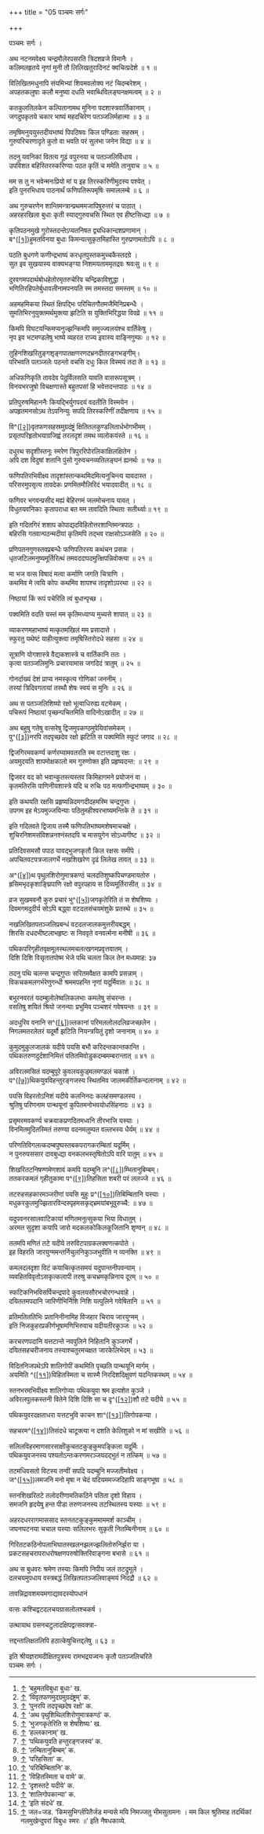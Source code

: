 +++
title = "05 पञ्चमः सर्गः"

+++


पञ्चमः सर्गः ।

अथ नटनमवेक्ष्य चन्द्रमौलेरपसरति त्रिदशव्रजे विमानैः ।  
कलिमलहृतये नृणां मुनी तौ लिलिखतुरादिनटं क्वचित्प्रदेशे ॥ १ ॥  
  
विलिखितमधुनापि संयमिभ्यां शिवमवलोक्य नटं चिदम्बरेशम् ।  
अपहतकलुषाः कलौ मनुष्या दधति भवाब्धिविलङ्घनक्षमत्वम् ॥ २ ॥  
  
कतकुलतिलकेन कल्पितानामथ मुनिना पदशास्त्रवार्तिकानाम् ।  
जगदुपकृतये चकार भाष्यं महदचिरेण पतञ्जलिर्महात्मा ॥ ३ ॥  
  
तमृषिमनुययुस्तदीयभाष्यं पिपठिषवः किल पण्डिताः सहस्रम् ।  
गुरुपरिचरणादृते कुतो वा भवति परं सुलभा जनेन विद्या ॥ ४ ॥  
  
तदनु यवनिकां वितत्य गूढं वपुरनया च पतञ्जलिर्विधाय ।  
उपविशत बहिस्तिरस्करिण्याः पठत कृतिं च ममेति तानुवाच ॥ ५ ॥  
  
मम स तु न भवेन्मनःप्रियो मां य इह तिरस्करिणीमुदस्य पश्येत् ।  
इति पुनरभिधाय पाठनार्थं फणिपतिरूपमृषिः समाललम्बे ॥ ६ ॥  
  
अथ गुरुचरणेन शान्तिमन्त्रान्प्रथममजापिषुरुत्तरं च पाठात् ।  
अहरहरखिला बुधाः कृती स्याद्गुरुवचसि स्थित एव हीष्टसिध्द्या ॥ ७ ॥  
  
कृतिपठनमुखे गुरोस्तदन्तेऽप्यतनिषत द्व्यधिकान्दशप्रणामान् ।  
ब^([\[१\]](#cite_note-1))हुमतविनया बुधाः किमन्यत्सुकृतमिहास्ति
गुरुप्रणामतोऽपि ॥ ८ ॥  
  
पठति बुधगणे फणीन्द्रभाष्यं करधृतपुस्तकमुच्चकैस्तदग्रे ।  
सुत इव सुखयास्य वाक्यभङ्ग्या निशमयताममृतद्रवः श्रवःसु ॥ ९ ॥  
  
दुरवगमपदार्थबोधहेतोरमृतरुचेरिव चन्द्रिकाविशुद्धा ।  
भणितिरहिपतेर्बुधावलीनामपनयति स्म तमस्तदा समस्तम् ॥ १० ॥  
  
अहमहमिकया स्थितं क्षिपद्भिः परिचितगौतमजैमिनिप्रबन्धैः ।  
सुमतिभिरनुयुक्तमर्थमुक्त्या झटिति स युक्तिभिरिद्धया विवव्रे ॥ ११ ॥

किमपि विघटयन्किमप्यनुज्झन्किमपि समुज्ज्वलयंश्च वार्तिकेषु ।  
नृप इव भटमण्डलेषु भाष्ये व्यहरत राज्य इवास्य वाङ्निगुम्फः ॥ १२ ॥  
  
तुहिनशिखरितुङ्गशृङ्गपातक्षणरणदभ्रनदीतरङ्गभङ्गीम्।  
परिभवति पतञ्जलेः पठन्तो वचसि दधुः किल विस्मयं तदा ते ॥ १३ ॥  
  
अधिफणिकृति तावदेव पेठुर्विलसति यावति वासरूपसूत्रम् ।  
विनयभरजुषो विचक्षणास्ते बहुतपसां हि भवेत्तदन्तपाठः ॥ १४ ॥  
  
प्रतिपुरुषमिहाननैः कियद्भिर्युगपदयं वदतीति विस्मयेन ।  
अपहृतमनसोऽथ तेऽपनिन्युः सपदि तिरस्करिणीं तदीक्षणाय ॥ १५ ॥  
  
वि^([\[२\]](#cite_note-2))वृतफणसहस्रमुग्रदंष्ट्रं
क्षितितलकुण्डलितार्धभोगभीमम् ।  
प्रसृतपरिहृतोभयाग्रजिह्वं तरलदृशं तमथ व्यलोकयंस्ते ॥ १६ ॥  
  
दधुरथ सदृशीस्तनूः स्मरेण त्रिपुररिपोरलिकाक्षिलक्षितेन ।  
अपि दश विदुषां शतानि पुंसो गुरुवचनव्यतिलङ्घनं ह्यनर्थः ॥ १७ ॥  
  
फणिपतिरभिवीक्ष्य तादृशांस्तान्कथमिदमित्यनुचिन्त्य यावदास्त ।  
परिसरमुपसृत्य तावदेकः प्रणमितमौलिरिदं भयादवादीत् ॥ १८ ॥  
  
फणिवर भगवन्प्रसीद मह्यं बेहिरगमं जलमोचनाय यावत् ।  
विधुतयवनिकाः कृतापराधा बत मम तावदिति स्थिताः सतीर्थ्याः॥ १९ ॥  
  
इति गदितगिरं शशाप कोपाद्यदविहितोत्तरशान्तिमन्त्रपाठः ।  
बहिरसि गतवान्पठन्मदीयां कृतिमपि तद्भव राक्षसोऽञ्जसेति ॥ २० ॥  
  
प्रणिपतनगुणस्तवप्रबन्धैः फणिपतिरस्य कथंचन प्रसन्नः ।  
धृतजटिलमनुष्यमूर्तिरित्थं तमवददापदमुत्क्षिपन्निवोक्त्या ॥ २१ ॥  
  
मा भज वत्स विषादं मत्वा कर्माणि जगति चित्राणि ।  
कथमिव मे त्वयि कोपः कथमिव शापश्च तादृशोऽपरथा ॥ २२ ॥  
  
निष्ठायां किं रूपं पचेरिति त्वं बुधान्पृच्छ ।

पक्वमिति वदति यस्तं मम कृतिमध्याप्य मुच्यसे शापात् ॥ २३ ॥  
  
व्याकरणमहाभाष्यं मत्कृतमखिलं मम प्रसादात्ते ।  
स्फुरतु यथेष्टं याहीत्युक्त्वा तमृषिस्तिरोदधे सहसा ॥ २४ ॥  
  
सूत्राणि योगशास्त्रे वैद्यकशास्त्रे च वार्तिकानि ततः ।  
कृत्वा पतञ्जलिमुनिः प्रचारयामास जगदिदं त्रातुम् ॥ २५ ॥  
  
गोनर्दाख्यं देशं प्राप्य नमस्कृत्य गोणिकां जननीम् ।  
तस्यां त्रिदिवगतायां तस्थौ शेषः स्वयं स मुनिः ॥ २६ ॥  
  
अथ स पतञ्जलिशिष्यो रक्षो भूत्वाधिरुह्य वटमेकम् ।  
पचिरूपं निष्ठायां पृच्छन्पचितमिति वादिनोऽखादीत् ॥ २७ ॥  
  
अथ बहुषु गतेषु वत्सरेषु द्विजमुपकण्ठमुपेयिवांसमेकम् ।  
पु^([\[३\]](#cite_note-3))नरपि तदपृच्छदेव रक्षो झटिति स पक्वमिति स्फुटं
जगाद ॥ २८ ॥  
  
द्विजगिरमवकर्ण्य कर्णरम्यामवतरति स्म वटात्तदाशु रक्षः ।  
अयमुदयति शापमोक्षकालो मम गुरुणोक्त इति प्रहृष्यदन्त: ॥ २९ ॥  
  
द्विजवर वद को भवान्कुतस्त्यस्तव किमिहागमने प्रयोजनं वा ।  
कृतमतिरसि पाणिनीयशास्त्रे यदि च रुचिः पठ मत्फणीन्द्रभाष्यम् ॥ ३० ॥  
  
इति कथयति रक्षसि प्रहृष्यन्निदमगदीदहमस्मि चन्द्रगुप्तः ।  
उपगम इह मेऽयमुज्जयिन्याः पठितुमहीश्वरभाष्यमन्तिके ते ॥ ३१ ॥  
  
इति गदितवते द्विजाय तस्मै फणिपतिभाष्यमशेषमाचचक्षे ।  
शुचिरनिशमसंविशन्ननश्नंस्तदपि च मासयुगेन सोऽध्यगीष्ट ॥ ३२ ॥  
  
प्रतिदिवसमसौ पपाठ यावद्भुजगकृतौ किल रक्षसः समीपे ।  
अपचितवटपत्रजालगर्भे नखशिखरेण दृढं लिलेख तावत् ॥ ३३ ॥  
  
अ^([\[४\]](#cite_note-4))थ पृथुलशिरोणुमात्रकण्ठं चलदतिशुष्कपिचण्डमायतोरु
।  
ह्रसिमभृदकृशाङ्घ्रिपाणि रक्षो वपुरपहाय स दिव्यमूर्तिरासीत् ॥ ३४ ॥

व्रज सुखमवनौ कुरु प्रचारं भु^([\[५\]](#cite_note-5))जगकृतेरिति तं स
शेषशिष्यः ।  
दिवमगमदुदीर्य सोऽपि बद्ध्वा वटदलसंचयमंशुके प्रतस्थे ॥ ३५ ॥  
  
नखलिखितपतञ्जलिप्रबन्धं वटदलजालकमुत्तरीयबद्धम् ।  
शिरसि दधदभीष्टलाभहृष्टः स निववृते वनवर्त्मना मनीषी ॥ ३६ ॥  
  
पथिकपरिगृहीतवृक्षमूलस्थलमचलत्खगमप्रवृत्तवातम् ।  
दिशि दिशि विसृतातपोष्म भेजे पथि चलता किल तेन मध्यमाह: ३७  
  
तदनु पथि चलन्स चन्द्रगुप्तः सरितमवैक्षत कामपि प्रसन्नाम् ।  
विकचकमलगर्भरेणुगन्धी श्रममपहन्ति नृणां यदूर्मिवातः ॥ ३८ ॥  
  
बभुरनवरतं यदम्बुलोलेष्वलिकलभाः कमलेषु संचरन्तः ।  
वसतिषु शयितं श्रियो जनन्याः प्रभुमिव पञ्चशरं गवेषयन्तः ॥ ३९ ॥  
  
अदधुरिव वनानि स^([\[६\]](#cite_note-6))ल्लकानां परिमललोलदलिव्रजच्छलेन
।  
निगलमतरलेतरं यदूर्मौ झटिति नियन्त्रयितुं दृशो जनानाम् ॥ ४० ॥  
  
कुमुदमुकुलजालकं यदीये पयसि बभौ करिदन्तकान्तकान्ति ।  
पथिकतरुणदुर्दशानिमित्तं पतितमिवोडुकदम्बमम्बरान्तात् ॥ ४१ ॥  
  
अविरलमसितं यदम्बुपूरे कुवलयकुड्मलमण्डलं चकाशे ।  
प^([\[७\]](#cite_note-7))थिकयुवविहन्तुरङ्गजस्य स्थितमिव
जालमकीर्तिकन्दलानाम् ॥ ४२ ॥  
  
पयसि विहरतोऽनिशं यदीये कलनिनदः कलहंसमण्डलस्य ।  
श्रुतिषु परिणनाम पान्थयूनां कुपितमनोभवयोधसिंहनादः ॥ ४३ ॥  
  
प्रसृमरमवकर्ण्य चक्रवाकप्रणदितमध्वनि तीरभाजि यस्याः ।  
विनमितमुदितस्मितं तरुण्या वदनमलुम्पत वल्लभस्य धैर्यम् ॥ ४४ ॥  
  
परिणतिविगलत्कदम्बपुष्पस्तबकपरागकरम्बितां यदूर्मिम् ।  
न पुनरुपससार दावबुध्द्या वनकलभस्तृषितोऽपि वारि पातुम् ॥ ४५ ॥

  
शिखरितटनिषण्णमेणशावं कमपि यदम्बुनि
ल^([\[८\]](#cite_note-8))म्भितानुबिम्बम्।  
ततकरकमलं गृहीतुकामा प^([\[९\]](#cite_note-9))तिहसिता शबरी परं ललज्जे ॥
४६ ॥  
  
तटरुहसहकारमञ्जरीणां पयसि मुहुः प्र^([\[१०\]](#cite_note-10))तिबिम्बितानि
यस्याः ।  
मधुकरकुलमुज्झितारविन्दस्पृहमसकृद्भ्रमयांबभूवुरुच्चै: ॥ ४७ ॥  
  
यदुपवनरसालवाटिकायां मणितमनुत्सुकया भिया विधातुम् ।  
अरमत सुदृशा कयापि जारो मदकलकोकिलकूजितानि शृण्वन् ॥ ४८ ॥  
  
ततमपि मणितं तटे यदीये तरुविटपाग्रकलक्वणत्कपोते ।  
इह विहरति जारयुग्ममन्तर्निचुलनिकुञ्जभुवीति न व्यनक्ति ॥ ४९ ॥  
  
कमलदलदृशा विटं कयाचित्कृतसमयं यदुपान्तनीपवन्याम् ।  
व्यवहितविवृतोऽसकृत्कलापी तरुषु कचभ्रमकृन्निनाय दूरम् ॥ ५० ॥  
  
स्फटिकनिभविसर्पिचन्द्रपादे कुवलयसौरभचोरगन्धवाहे ।  
दयिततमपदानि जारिणीभिर्निशि निशि यत्पुलिने गवेषितानि ॥ ५१ ॥  
  
व्रतिमतिततिभिः प्रतानिनीनामिह विजहार चिराय जारयुग्मम् ।  
इति निजकुहरप्रकीर्णभूषामणिभिरुवाच यदीयतीरकुञ्जः ॥ ५२ ॥  
  
करचरणपदानि यत्तटान्ते नवपुलिने निहितानि कुञ्जगर्भे ।  
दयितसहचरीजनाय तस्याश्चतुरमचक्षत जारकेलिभेदम् ॥ ५३ ॥  
  
विदितनिजपथेऽपि शालिगोपीं कथमिति पृच्छति पान्थयूनि मार्गम् ।  
अयमिति ^([\[११\]](#cite_note-11))विहितस्मिता च सास्मै निरदिशदिक्षुवणं
यदन्तिकस्थम् ॥ ५४ ॥  
  
स्तनभरमभिवीक्ष्य शालिगोप्याः पथिकयुवा श्रम इत्यशेत कुञ्जे ।  
अविरलपुलकस्तनी वितेने दिशि दिशि सा च दृ^([\[१२\]](#cite_note-12))शौ तटे
यदीये ॥ ५५ ॥  
  
पथिकयुवरदक्षताधरा यत्तटभुवि काचन शा^([\[१३\]](#cite_note-13))लिगोपकन्या
।

सहचरम^([\[१४\]](#cite_note-14))तिसंदधे चाटूक्त्या न दशति केलिशुको न मां
सखीति ॥ ५६ ॥  
  
सलिलविहरमाणसारसाक्षीकुचतटकुङ्कुमपङ्किला यदूर्मिः ।  
पथिकयुवजनस्य पश्यतोऽन्तःकरणमरञ्जयदद्भुतं न तत्किम् ॥ ५७ ॥  
  
तटमधिवसतो विटस्य तन्वीं सपदि यदम्बुनि मज्जतीमवेक्ष्य ।  
ज^([\[१५\]](#cite_note-15))लमजनि मनो मृषा न चेदं यदियममज्जदिहापि
साङ्गभूषा ॥ ५८ ॥  
  
स्तनशिखरितटे तलोदरीणामतिकठिने पतिता दृशो विहाय ।  
समजनि हृदयेषु हन्त पीडा तरुणजनस्य तटस्थितस्य यस्याः ॥ ५९ ॥  
  
अहरदधररागमाससाद स्तनतटकुङ्कुममाममर्श काञ्चीम् ।  
जघनघटनया चचाल यस्याः सलिलभरः सुकृती नितम्बिनीनाम् ॥ ६० ॥  
  
गिरितटकठिनोपलाभिघातस्खलनझलज्झलितोरुनिर्झरा या ।  
प्रकटसहचरापराधरोषक्षणपरुषोक्तिरिवाङ्गना बभासे ॥ ६१ ॥  
  
अथ स बुधवरः श्रमेण तस्याः किमपि निपीय जलं तटद्रुमूले ।  
दलचयमुपधाय वस्त्रबद्धं लिखितपतञ्जलिवाङ्मयं निदद्रौ ॥ ६२ ॥

तावन्निद्रावशमयमगाद्यावदस्योपधानं

वत्सः कश्चिद्वटदलचयग्रासलोलश्चकर्ष ।

उत्थायाथ ग्रसनचटुलादक्षिपद्वत्सवक्त्रा-

त्तद्दन्तालिक्षतलिपि हठात्केषुचित्तद्दलेषु ॥ ६३ ॥

इति श्रीयज्ञरामदीक्षितपुत्रस्य रामभद्रयज्वनः कृतौ पतञ्जलिचरिते  
पञ्चमः सर्गः ।

------------------------------------------------------------------------

1.  [↑](#cite_ref-1) ‘बहुमतविबुधा बुधाः' ख.
2.  [↑](#cite_ref-2) ‘विवृतफणमुदग्रमुग्रदंष्ट्रम्' क.
3.  [↑](#cite_ref-3) ‘पुनरपि तदपृच्छदेष रक्षो’ क.
4.  [↑](#cite_ref-4) ‘अथ पृथुशिथिलशिरोणुमात्रकण्ठं’ क.
5.  [↑](#cite_ref-5) ‘भुजगकृतेरिति स शेषशिष्यः’ ख.
6.  [↑](#cite_ref-6) ‘हल्लकानाम्’ ख.
7.  [↑](#cite_ref-7) ‘पथिकयुवति हन्तुरङ्गजस्य’ क.
8.  [↑](#cite_ref-8) ‘लम्बितानुबिम्बम्’ क.
9.  [↑](#cite_ref-9) ‘परिहसिता’ क.
10. [↑](#cite_ref-10) 'परिबिम्बितानि’ क.
11. [↑](#cite_ref-11) 'विहितस्मिता च वामे’ क.
12. [↑](#cite_ref-12) ‘दृशस्तटे यदीये’ क.
13. [↑](#cite_ref-13) ‘शालिगोपकान्या’ क.
14. [↑](#cite_ref-14) ‘इति संदधे’ ख.
15. [↑](#cite_ref-15) जल=जड. ‘किमसुभिर्ग्लपितैर्जड मन्यसे मयि निमज्जतु
    भीमसुतामनः । मम किल श्रुतिमाह तदर्थिकां नलमुखेन्दुपरां विबुधः स्मरः
    ॥’ इति नैषधकाव्ये.
